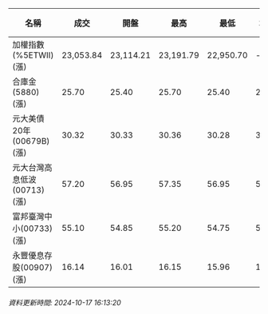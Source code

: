 | 名稱 | 成交 | 開盤 | 最高 | 最低 | 均價 | 成交金額(億) | 昨收 | 漲跌幅 | 漲跌 | 總量 | 昨量 | 振幅 |
| -------- | -------- | -------- | -------- |-------- | -------- | -------- |-------- |-------- |-------- | -------- | -------- |-------- |
|加權指數(%5ETWII) (漲)|23,053.84|23,114.21|23,191.79|22,950.70|-|3,729.43|23,010.98|0.19%|42.86|7,205,094|0|1.05%|
|合庫金(5880) (漲)|25.70|25.40|25.70|25.40|25.59|1.85|25.40|1.18%|0.30|7,230|11,220|1.18%|
|元大美債20年(00679B) (漲)|30.32|30.33|30.36|30.28|30.32|19.17|30.27|0.17%|0.05|63,235|83,312|0.26%|
|元大台灣高息低波(00713) (漲)|57.20|56.95|57.35|56.95|57.24|4.58|56.80|0.70%|0.40|8,000|14,676|0.70%|
|富邦臺灣中小(00733) (漲)|55.10|54.85|55.20|54.75|54.96|0.645|54.45|1.19%|0.65|1,174|1,827|0.83%|
|永豐優息存股(00907) (漲)|16.14|16.01|16.15|15.96|16.11|0.474|15.98|1.00%|0.16|2,942|4,419|1.19%|
###### 資料更新時間: 2024-10-17 16:13:20